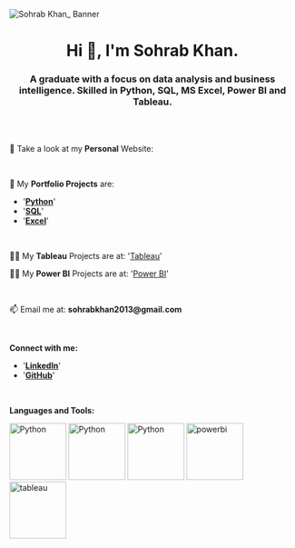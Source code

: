 
![Sohrab Khan_ Banner](https://github.com/Sohrab-Khan-Analyst/Sohrab-Khan-Analyst/assets/126482848/11159771-42e7-4d09-92c7-b6a374f85227)


<div align="center">

# Hi 👋, I'm Sohrab Khan.

</div>

<div align="center">
  
### __A graduate with a focus on data analysis and business intelligence. Skilled in Python, SQL, MS Excel, Power BI and Tableau.__

</div>

<br>
<br>

📝 Take a look at my __Personal__ Website:

<br>

🌱 My __Portfolio Projects__ are: 
- '[__Python__](https://github.com/Sohrab-Khan-Analyst/Python-PortfolioProjects)'
- '[__SQL__](https://github.com/Sohrab-Khan-Analyst/SQL-PortfolioProjects)'
- '[__Excel__]()'

<br>

👨‍💻 My __Tableau__ Projects are at: '[Tableau](https://public.tableau.com/app/profile/sohrab.khan.)'

👨‍💻 My __Power BI__ Projects are at: '[Power BI](https://www.novypro.com/profile_projects/sohrabkhan)'

<br>

📫 Email me at: __sohrabkhan2013@gmail.com__

<br>

__Connect with me:__

- '[__LinkedIn__](https://www.linkedin.com//in//sohrab-khan-58542b16a//)'
- '[__GitHub__]()'

<br>

__Languages and Tools:__
<div>
    <img src="https://www.python.org/static/community_logos/python-logo-master-v3-TM.png" alt="Python" width="100" height="100">
    <img src="https://github.com/Sohrab-Khan-Analyst/Sohrab-Khan-Analyst/assets/126482848/038e7a33-75a2-4bc7-8962-d754995f7e1d" alt="Python"       
      width="100" height="100">
    <img src="https://github.com/Sohrab-Khan-Analyst/Sohrab-Khan-Analyst/assets/126482848/6a350ddb-a216-4493-8b50-943d8b3ae787" alt="Python" 
      width="100" height="100">
    <img src="https://github.com/Sohrab-Khan-Analyst/Sohrab-Khan-Analyst/assets/126482848/c322f270-aeeb-4e28-9287-920a1504e490" alt="powerbi" 
      width="100" height="100">
    <img src="https://github.com/Sohrab-Khan-Analyst/Sohrab-Khan-Analyst/assets/126482848/7844b791-34af-4c16-b755-ee00700bd058" alt="tableau" 
      width="100" height="100">
</div>







